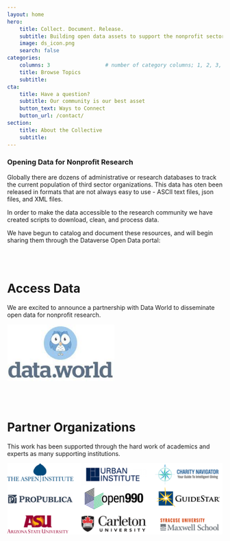 ```yaml
---
layout: home
hero:
    title: Collect. Document. Release. 
    subtitle: Building open data assets to support the nonprofit sector.
    image: ds_icon.png
    search: false
categories:
    columns: 3                  # number of category columns; 1, 2, 3, 4
    title: Browse Topics
    subtitle:  
cta:
    title: Have a question?
    subtitle: Our community is our best asset
    button_text: Ways to Connect   
    button_url: /contact/ 
section:
    title: About the Collective
    subtitle: 
---
```



### Opening Data for Nonprofit Research

Globally there are dozens of administrative or research databases to track the current population of third sector organizations. This data has oten been released in formats that are not always easy to use - ASCII text files, json files, and XML files. 

In order to make the data accessible to the research community we have created scripts to download, clean, and process data. 

We have begun to catalog and document these resources, and will begin sharing them through the Dataverse Open Data portal:

<br>
<br>

# Access Data

We are excited to announce a partnership with Data World to disseminate open data for nonprofit research.

<img src="/assets/posts/dataworld.jpg" width="250"><br>

<br>
<br>


# Partner Organizations

This work has been supported through the hard work of academics and experts as many supporting institutions.

<img src="/assets/posts/logos.png" width="700"><br>




